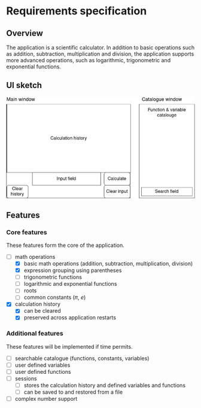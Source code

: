 # Requirements specification

## Overview

The application is a scientific calculator. In addition to basic operations such
as addition, subtraction, multiplication and division, the application supports
more advanced operations, such as logarithmic, trigonometric and exponential
functions.

## UI sketch

![UI sketch](./images/ui-sketch.png)

## Features

### Core features

These features form the core of the application.

- [ ] math operations
  - [x] basic math operations (addition, subtraction, multiplication, division)
  - [x] expression grouping using parentheses
  - [ ] trigonometric functions
  - [ ] logarithmic and exponential functions
  - [ ] roots
  - [ ] common constants (*π*, *e*)
- [x] calculation history
  - [x] can be cleared
  - [x] preserved across application restarts

### Additional features

These features will be implemented if time permits.

- [ ] searchable catalogue (functions, constants, variables)
- [ ] user defined variables
- [ ] user defined functions
- [ ] sessions
  - [ ] stores the calculation history and defined variables and functions
  - [ ] can be saved to and restored from a file
- [ ] complex number support

